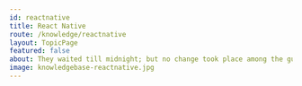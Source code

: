 ```yaml
---
id: reactnative
title: React Native
route: /knowledge/reactnative
layout: TopicPage
featured: false
about: They waited till midnight; but no change took place among the guards.
image: knowledgebase-reactnative.jpg
---
```

